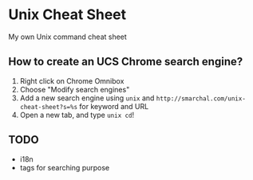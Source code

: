 Unix Cheat Sheet
================

My own Unix command cheat sheet

How to create an UCS Chrome search engine?
------------------------------------------

1. Right click on Chrome Omnibox
2. Choose "Modify search engines"
3. Add a new search engine using `unix` and `http://smarchal.com/unix-cheat-sheet?s=%s` for keyword and URL
4. Open a new tab, and type `unix cd`!

TODO
----

- i18n
- tags for searching purpose

